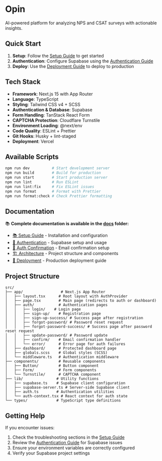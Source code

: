 # Opin

AI-powered platform for analyzing NPS and CSAT surveys with actionable insights.

## Quick Start

1. **Setup**: Follow the [Setup Guide](./docs/setup.md) to get started
2. **Authentication**: Configure Supabase using the [Authentication Guide](./docs/authentication.md)
3. **Deploy**: Use the [Deployment Guide](./docs/deployment.md) to deploy to production

## Tech Stack

- **Framework**: Next.js 15 with App Router
- **Language**: TypeScript
- **Styling**: Tailwind CSS v4 + SCSS
- **Authentication & Database**: Supabase
- **Form Handling**: TanStack React Form
- **CAPTCHA Protection**: Cloudflare Turnstile
- **Environment Loading**: @next/env
- **Code Quality**: ESLint + Prettier
- **Git Hooks**: Husky + lint-staged
- **Deployment**: Vercel

## Available Scripts

```bash
npm run dev          # Start development server
npm run build        # Build for production
npm run start        # Start production server
npm run lint         # Run ESLint
npm run lint:fix     # Fix ESLint issues
npm run format       # Format with Prettier
npm run format:check # Check Prettier formatting
```

## Documentation

📚 **Complete documentation is available in the [docs](./docs/) folder:**

- [📚 Setup Guide](./docs/setup.md) - Installation and configuration
- [🔐 Authentication](./docs/authentication.md) - Supabase setup and usage
- [📧 Auth Confirmation](./docs/auth-confirmation.md) - Email confirmation setup
- [🏗️ Architecture](./docs/architecture.md) - Project structure and components
- [🚀 Deployment](./docs/deployment.md) - Production deployment guide

## Project Structure

```
src/
├── app/                 # Next.js App Router
│   ├── layout.tsx      # Root layout with AuthProvider
│   ├── page.tsx        # Main page (redirects to auth or dashboard)
│   ├── auth/           # Authentication pages
│   │   ├── login/    # Login page
│   │   ├── sign-up/    # Registration page
│   │   ├── sign-up-success/ # Success page after registration
│   │   ├── forgot-password/ # Password reset request
│   │   ├── forgot-password-success/ # Success page after password reset request
│   │   ├── update-password/ # Password update
│   │   ├── confirm/    # Email confirmation handler
│   │   └── error/      # Error page for auth failures
│   ├── dashboard/      # Protected dashboard page
│   ├── globals.scss    # Global styles (SCSS)
│   └── middleware.ts   # Authentication middleware
├── components/         # Reusable components
│   ├── Button/         # Button component
│   ├── Form/           # Form components
│   └── Turnstile/      # CAPTCHA component
├── lib/               # Utility functions
│   ├── supabase.ts    # Supabase client configuration
│   ├── supabase-server.ts # Server-side Supabase client
│   ├── auth.ts        # Authentication utilities
│   └── auth-context.tsx # React context for auth state
└── types/             # TypeScript type definitions
```

## Getting Help

If you encounter issues:

1. Check the troubleshooting sections in the [Setup Guide](./docs/setup.md)
2. Review the [Authentication Guide](./docs/authentication.md) for Supabase issues
3. Ensure your environment variables are correctly configured
4. Verify your Supabase project settings
